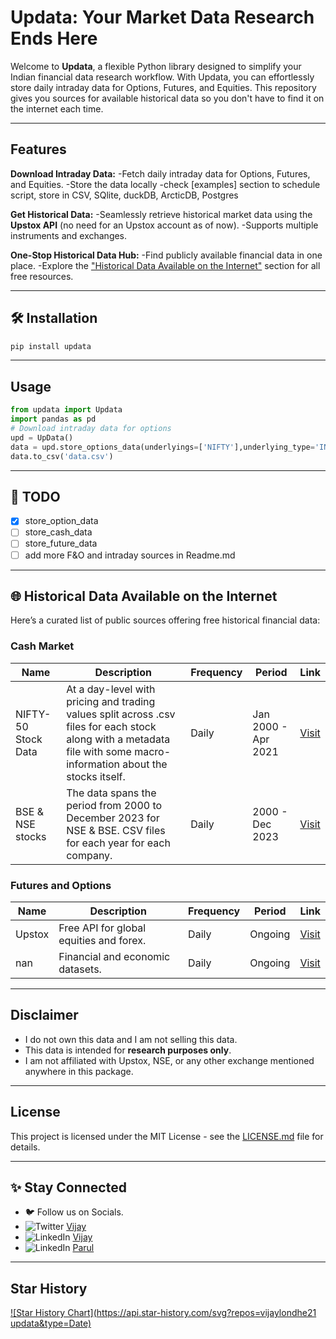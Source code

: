 # Updata: Your Market Data Research Ends Here

Welcome to **Updata**, a flexible Python library designed to simplify your Indian financial data research workflow. With Updata, you can effortlessly store daily intraday data for Options, Futures, and Equities. This repository gives you sources for available historical data so you don't have to find it on the internet each time.

---

## Features

**Download Intraday Data:**
-Fetch daily intraday data for Options, Futures, and Equities.
-Store the data locally
-check [examples] section to schedule script, store in CSV, SQlite, duckDB, ArcticDB, Postgres

**Get Historical Data:**
-Seamlessly retrieve historical market data using the **Upstox API** (no need for an Upstox account as of now).
-Supports multiple instruments and exchanges.

**One-Stop Historical Data Hub:**
-Find publicly available financial data in one place.
-Explore the ["Historical Data Available on the Internet"](#-historical-data-available-on-the-internet) section for all free resources.

---

## 🛠️ Installation

```bash
pip install updata
```

---

## Usage

```python
from updata import Updata
import pandas as pd
# Download intraday data for options
upd = UpData()
data = upd.store_options_data(underlyings=['NIFTY'],underlying_type='INDEX', expiries='2',strikes='3')
data.to_csv('data.csv')
```

---

## 📌 TODO

- [x] store_option_data
- [ ] store_cash_data
- [ ] store_future_data
- [ ] add more F&O and intraday sources in Readme.md

---

## 🌐 Historical Data Available on the Internet

Here’s a curated list of public sources offering free historical financial data:

### Cash Market

| Name          | Description                                      | Frequency | Period | Link |
|---------------|--------------------------------------------------|-----------|--------|------|
| NIFTY-50 Stock Data| At a day-level with pricing and trading values split across .csv files for each stock along with a metadata file with some macro-information about the stocks itself. | Daily | Jan 2000 - Apr 2021 | [Visit](https://www.kaggle.com/datasets/rohanrao/nifty50-stock-market-data) |
| BSE & NSE stocks | The data spans the period from 2000 to December 2023 for NSE & BSE. CSV files for each year for each company. | Daily | 2000 - Dec 2023 | [Visit](https://www.kaggle.com/datasets/chiragb254/indian-stock-market-complete-dataset-2024) |

### Futures and Options

| Name          | Description                                      | Frequency | Period | Link |
|---------------|--------------------------------------------------|-----------|--------|------|
| Upstox | Free API for global equities and forex.         | Daily | Ongoing | [Visit](https://www.alphavantage.co/) |
| nan        | Financial and economic datasets.                | Daily | Ongoing | [Visit](https://www.quandl.com/) |

---

## Disclaimer

- I do not own this data and I am not selling this data.
- This data is intended for **research purposes only**.
- I am not affiliated with Upstox, NSE, or any other exchange mentioned anywhere in this package.

---

## License

This project is licensed under the MIT License - see the [LICENSE.md](LICENSE.md) file for details.

---

## ✨ Stay Connected

- 🐦 Follow us on Socials.
- ![Twitter](https://img.shields.io/badge/Twitter-1DA1F2?logo=twitter&logoColor=white) [Vijay](https://x.com/kon_vijay)
- ![LinkedIn](https://img.shields.io/badge/LinkedIn-0077B5?logo=linkedin&logoColor=white) [Vijay](https://www.linkedin.com/in/vijaylondhe)
- ![LinkedIn](https://img.shields.io/badge/LinkedIn-0077B5?logo=linkedin&logoColor=white) [Parul](https://www.linkedin.com/in/parulkakade)

---

## Star History  

[![Star History Chart](https://api.star-history.com/svg?repos=vijaylondhe21
updata&type=Date)](https://star-history.com/#vijaylondhe21updata)
